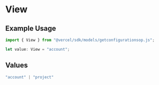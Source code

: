 # View

## Example Usage

```typescript
import { View } from "@vercel/sdk/models/getconfigurationsop.js";

let value: View = "account";
```

## Values

```typescript
"account" | "project"
```
